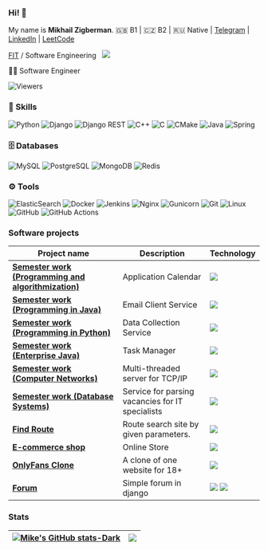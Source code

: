 ### Hi! 👋

My name is **Mikhail Zigberman**. 🇬🇧 B1 | 🇨🇿 B2 | 🇷🇺 Native | [Telegram](https://t.me/mikezigberman) | [LinkedIn](https://www.linkedin.com/in/mzigberman/?locale=en_US) | [LeetCode](https://leetcode.com/mikezigberman/)

[FIT](https://fit.cvut.cz/en) / Software Engineering &nbsp; ![](https://img.shields.io/badge/-Czech_Technical%20University-informational)

🧑‍💻 Software Engineer

<img src="https://gpvc.arturio.dev/mikezigberman" alt="Viewers"/> &nbsp; <!-- img src="https://img.shields.io/github/downloads/mikezigberman/areg-sdk/total.svg"/ -->

### 🔧 Skills

![Python](https://img.shields.io/badge/Python-black?style=for-the-badge&logo=python&logoColor=blue)
![Django](https://img.shields.io/badge/Django-092E20?style=for-the-badge&logo=django&logoColor=green)
![Django REST](https://img.shields.io/badge/django%20rest-ff1709?style=for-the-badge&logo=django&logoColor=white)
![C++](https://img.shields.io/badge/C%2B%2B-00599C?style=for-the-badge&logo=c%2B%2B&logoColor=white)
![C](https://img.shields.io/badge/C-00599C?style=for-the-badge&logo=c&logoColor=white)
![CMake](https://img.shields.io/badge/CMake-%23008FBA.svg?style=for-the-badge&logo=cmake&logoColor=white)
![Java](https://img.shields.io/badge/Java-D00000?style=for-the-badge&logo=openjdk&logoColor=white)
![Spring](https://img.shields.io/badge/spring-%236DB33F.svg?style=for-the-badge&logo=spring&logoColor=white)
<!-- ![HTML5](https://img.shields.io/badge/-HTML5-E34F26?style=flat-square&logo=html5&logoColor=white) -->
<!-- ![CSS3](https://img.shields.io/badge/-CSS3-1572B6?style=flat-square&logo=css3) -->
<!-- ![FastAPI](https://img.shields.io/badge/-FastAPI-%2300C7B7?style=flat-square&logo=FastAPI) -->

### 🗄️ Databases

![MySQL](https://img.shields.io/badge/mysql-%2300f.svg?style=for-the-badge&logo=mysql&logoColor=white)
![PostgreSQL](https://img.shields.io/badge/postgresql-%23316192.svg?style=for-the-badge&logo=postgresql&logoColor=white)
![MongoDB](https://img.shields.io/badge/MongoDB-%234ea94b.svg?style=for-the-badge&logo=mongodb&logoColor=white)
![Redis](https://img.shields.io/badge/redis-CC0000.svg?&style=for-the-badge&logo=redis&logoColor=white)

### ⚙️ Tools

![ElasticSearch](https://img.shields.io/badge/-ElasticSearch-005571?style=for-the-badge&logo=elasticsearch)
![Docker](https://img.shields.io/badge/Docker-2CA5E0?style=for-the-badge&logo=docker&logoColor=white)
![Jenkins](https://img.shields.io/badge/jenkins-%232C5263.svg?style=for-the-badge&logo=jenkins&logoColor=white)
![Nginx](https://img.shields.io/badge/nginx-%23009639.svg?style=for-the-badge&logo=nginx&logoColor=white)
![Gunicorn](https://img.shields.io/badge/gunicorn-%298729.svg?style=for-the-badge&logo=gunicorn&logoColor=white)
![Git](https://img.shields.io/badge/git-%23F05033.svg?style=for-the-badge&logo=git&logoColor=white)
![Linux](https://img.shields.io/badge/Linux-FCC624?style=for-the-badge&logo=linux&logoColor=black)
![GitHub](https://img.shields.io/badge/github-%23121011.svg?style=for-the-badge&logo=github&logoColor=white)
![GitHub Actions](https://img.shields.io/badge/github%20actions-%232671E5.svg?style=for-the-badge&logo=githubactions&logoColor=white)



<!-- <img align="left" alt="Python" width="40px" src="https://raw.githubusercontent.com/github/explore/80688e429a7d4ef2fca1e82350fe8e3517d3494d/topics/python/python.png" />

<img align="left" alt="SQL" width="40px" src="https://raw.githubusercontent.com/github/explore/80688e429a7d4ef2fca1e82350fe8e3517d3494d/topics/sql/sql.png" />

<img align="left" alt="MySQL" width="40px" src="https://raw.githubusercontent.com/github/explore/80688e429a7d4ef2fca1e82350fe8e3517d3494d/topics/mysql/mysql.png" />

<img align="left" alt="PostgeSQL" width="40px" src="https://raw.githubusercontent.com/github/explore/80688e429a7d4ef2fca1e82350fe8e3517d3494d/topics/postgresql/postgresql.png" />

<img align="left" alt="Git" width="40px" src="https://raw.githubusercontent.com/github/explore/80688e429a7d4ef2fca1e82350fe8e3517d3494d/topics/git/git.png" />

<img align="left" alt="django" width="40px" src="https://raw.githubusercontent.com/github/explore/80688e429a7d4ef2fca1e82350fe8e3517d3494d/topics/django/django.png" />

<img align="left" alt="Linux" width="40px" src="https://raw.githubusercontent.com/github/explore/56a826d05cf762b2b50ecbe7d492a839b04f3fbf/topics/linux/linux.png" /> -->

<!-- ### 🏆 Awards: 
* Best 'Programming technology' section presentation award 'Congress of Young Scientists' :clock130: 2021
* Prize-winner in Software Engineering student olympiad 'Ya-Professional' :clock130: 2021, 2022
* Prize-winner in Mathematics school olympiad 'Phystech' :clock130: 2019, 2020
* Honored graduate of Samsung IT School :clock130: 2016 -->

<!-- ### 🖼️ Certificates: 
* Best 'Programming technology' section presentation award 'Congress of Young Scientists' :clock130: 2021
* Prize-winner in Software Engineering student olympiad 'Ya-Professional' :clock130: 2021, 2022
* Prize-winner in Mathematics school olympiad 'Phystech' :clock130: 2019, 2020
* Honored graduate of Samsung IT School :clock130: 2016 -->

### Software projects

|  Project name  | Description | Technology |
|---|---|---|
| [**Semester work (Programming and algorithmization)**](https://github.com/mikezigberman/sw_pa2) | Application Calendar | ![](https://img.shields.io/badge/-C++-6EC93F) |
| [**Semester work (Programming in Java)**](https://github.com/mikezigberman/sw_pjv) | Email Client Service | ![](https://img.shields.io/badge/-Java-D00000) |
| [**Semester work (Programming in Python)**](https://github.com/mikezigberman/sw_pyt) | Data Collection Service | ![](https://img.shields.io/badge/-Python-blue) |
| [**Semester work (Enterprise Java)**](https://github.com/mikezigberman/sw_eja) | Task Manager | ![](https://img.shields.io/badge/-Java-D00000) |
| [**Semester work (Computer Networks)**](https://github.com/mikezigberman/sw_psi) | Multi-threaded server for TCP/IP | ![](https://img.shields.io/badge/-Python-blue) |
| [**Semester work (Database Systems)**](https://github.com/mikezigberman/sw_dbs) | Service for parsing vacancies for IT specialists | ![](https://img.shields.io/badge/-PostgreSQL-0000F5) |
| [**Find Route**](https://github.com/mikezigberman/building_and_planning_routes) | Route search site by given parameters. | ![](https://img.shields.io/badge/-Python-blue) |
| [**E-commerce shop**](https://github.com/mikezigberman/online-store) | Online Store | ![](https://img.shields.io/badge/-Python-blue) |
| [**OnlyFans Clone**](https://github.com/mikezigberman/onlyfansclone) | A clone of one website for 18+ | ![](https://img.shields.io/badge/-Python-blue) |
| [**Forum**](https://github.com/mikezigberman/forumforgamersdjango) | Simple forum in django | ![](https://img.shields.io/badge/-Python-blue) ![](https://img.shields.io/badge/-Javascript-yellow) |
              
### Stats

<!-- ![Mike Zigberman github stats](https://github-readme-stats.vercel.app/api?username=mikezigberman&show_icons=true&theme=dracula&include_all_commits=true&count_private=true)

![Mike Zigberman Languages](https://github-readme-stats.vercel.app/api/top-langs/?username=mikezigberman&layout=compact&count_private=true&theme=gruvbox) -->
<!-- [![Top Langs](https://github-readme-stats.vercel.app/api/top-langs/?username=mikezigberman&layout=compact)](https://github.com/mikezigberman/github-readme-stats) -->

| [![Mike's GitHub stats-Dark](https://github-readme-stats.vercel.app/api?username=mikezigberman&show_icons=true&theme=dark#gh-dark-mode-only)](https://github.com/mikezigberman/github-readme-stats#gh-dark-mode-only)| <a href="https://github.com/mikezigberman/github-readme-stats"><img align="center" src="https://github-readme-stats.vercel.app/api/top-langs/?username=mikezigberman&layout=compact&theme=dark&hide_border=true" /></a> |
| ------------- | ------------- |

